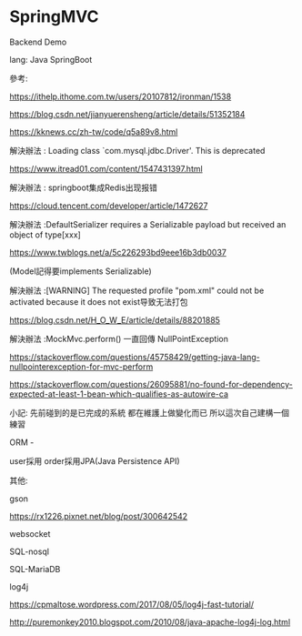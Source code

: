 # SpringMVC
Backend Demo 

lang:
Java SpringBoot

參考:

https://ithelp.ithome.com.tw/users/20107812/ironman/1538

https://blog.csdn.net/jianyuerensheng/article/details/51352184

https://kknews.cc/zh-tw/code/q5a89v8.html

解決辦法 : Loading class `com.mysql.jdbc.Driver'. This is deprecated

https://www.itread01.com/content/1547431397.html

解決辦法 : springboot集成Redis出现报错

https://cloud.tencent.com/developer/article/1472627

解決辦法 :DefaultSerializer requires a Serializable payload but received an object of type[xxx]

https://www.twblogs.net/a/5c226293bd9eee16b3db0037

(Model記得要implements Serializable)

解決辦法 :[WARNING] The requested profile "pom.xml" could not be activated because it does not exist导致无法打包

https://blog.csdn.net/H_O_W_E/article/details/88201885

解決辦法 :MockMvc.perform() 一直回傳 NullPointException

https://stackoverflow.com/questions/45758429/getting-java-lang-nullpointerexception-for-mvc-perform

https://stackoverflow.com/questions/26095881/no-found-for-dependency-expected-at-least-1-bean-which-qualifies-as-autowire-ca


小記:
先前碰到的是已完成的系統
都在維護上做變化而已
所以這次自己建構一個練習

ORM - 

user採用
order採用JPA(Java Persistence API)

其他:

gson

https://rx1226.pixnet.net/blog/post/300642542

websocket

SQL-nosql

SQL-MariaDB

log4j

https://cpmaltose.wordpress.com/2017/08/05/log4j-fast-tutorial/

http://puremonkey2010.blogspot.com/2010/08/java-apache-log4j-log.html
